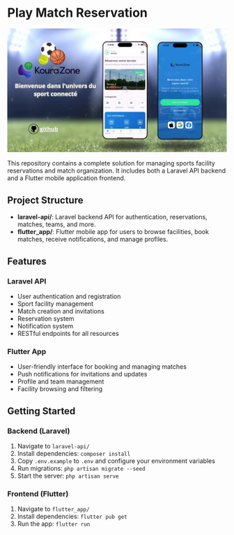 # Play Match Reservation

![KouraZone Promo](lib/img/sports-field-booking.jpeg)

This repository contains a complete solution for managing sports facility reservations and match organization. It includes both a Laravel API backend and a Flutter mobile application frontend.

## Project Structure

- **laravel-api/**: Laravel backend API for authentication, reservations, matches, teams, and more.
- **flutter_app/**: Flutter mobile app for users to browse facilities, book matches, receive notifications, and manage profiles.

## Features

### Laravel API
- User authentication and registration
- Sport facility management
- Match creation and invitations
- Reservation system
- Notification system
- RESTful endpoints for all resources

### Flutter App
- User-friendly interface for booking and managing matches
- Push notifications for invitations and updates
- Profile and team management
- Facility browsing and filtering

## Getting Started

### Backend (Laravel)
1. Navigate to `laravel-api/`
2. Install dependencies: `composer install`
3. Copy `.env.example` to `.env` and configure your environment variables
4. Run migrations: `php artisan migrate --seed`
5. Start the server: `php artisan serve`

### Frontend (Flutter)
1. Navigate to `flutter_app/`
2. Install dependencies: `flutter pub get`
3. Run the app: `flutter run`